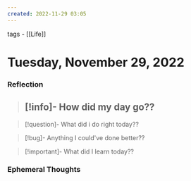 ```yaml
---
created: 2022-11-29 03:05
---
```

tags - [[Life]]

# Tuesday, November 29, 2022


### Reflection

> [!info]- How did my day go??
> - 

> [!question]- What did i do right today??

> [!bug]- Anything I could've done better??

> [!important]- What did I learn today??

### Ephemeral Thoughts